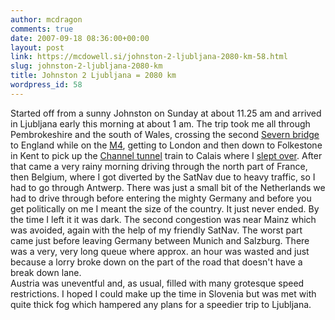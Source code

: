 ```yaml
---
author: mcdragon
comments: true
date: 2007-09-18 08:36:00+00:00
layout: post
link: https://mcdowell.si/johnston-2-ljubljana-2080-km-58.html
slug: johnston-2-ljubljana-2080-km
title: Johnston 2 Ljubljana = 2080 km
wordpress_id: 58
---
```


Started off from a sunny Johnston on Sunday at about 11.25 am and arrived in Ljubljana early this morning at about 1 am. The trip took me all through Pembrokeshire and the south of Wales, crossing the second [Severn bridge](http://www.severnbridge.co.uk/) to England while on the [M4](http://en.wikipedia.org/wiki/M4_motorway), getting to London and then down to Folkestone in Kent to pick up the [Channel tunnel](http://en.wikipedia.org/wiki/Channel_Tunnel) train to Calais where I [slept over](http://www.holidayinncoquelles.com/). After that came a very rainy morning driving through the north part of France, then Belgium, where I got diverted by the SatNav due to heavy traffic, so I had to go through Antwerp. There was just a small bit of the Netherlands we had to drive through before entering the mighty Germany and before you get politically on me I meant the size of the country. It just never ended. By the time I left it it was dark. The second congestion was near Mainz which was avoided, again with the help of my friendly SatNav. The worst part came just before leaving Germany between Munich and Salzburg. There was a very, very long queue where approx. an hour was wasted and just because a lorry broke down on the part of the road that doesn't have a break down lane.  
Austria was uneventful and, as usual, filled with many grotesque speed restrictions. I hoped I could make up the time in Slovenia but was met with quite thick fog which hampered any plans for a speedier trip to Ljubljana.
